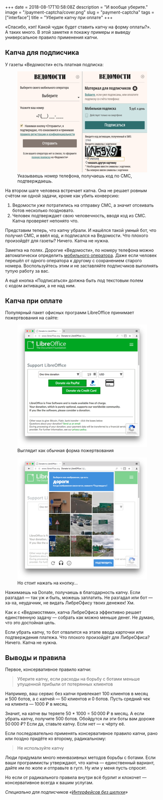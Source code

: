 +++
date = 2018-08-17T10:58:08Z
description = "И вообще уберите."
image = "/payment-captcha/cover.png"
slug = "payment-captcha"
tags = ["interface"]
title = "Уберите капчу при оплате"
+++

«Спасибо, кэп! Какой чудак будет ставить капчу на форму оплаты?». А таких много. В этой заметке я покажу примеры и выведу универсальное правило применения капчи.

## Капча для подписчика

У газеты «Ведомости» есть платная подписка:

<figure>
  <img alt="Подписка на Ведомости" src="vedomosti.png" class="img-bordered-thin">
  <figcaption>Указываешь номер телефона, получаешь код по СМС, подтверждаешь.</figcaption>
</figure>

На втором шаге человека встречает капча. Она не решает ровным счётом ни одной задачи, кроме как убить конверсию:

1. Ведомости *уже* потратились на отправку СМС, а значит отсеивать ботов несколько поздновато.
2. Человек подтверждает свою человечность, вводя код из СМС. Капча проверяет непонято что.

Представим теперь, что капчу убрали. И нашёлся такой умный бот, что получил СМС, и ввёл код, и подписался на Ведомости. Что плохого произойдёт для газеты? Ничего. Капча не нужна.

<div class="boxed">
    <p>Заметка на полях. Дорогие «Ведомости», по номеру телефона можно автоматически определить <a href="https://dadata.ru/api/clean/phone/">мобильного оператора</a>. Даже если человек перешёл от одного оператора к другому с сохранением старого номера. Воспользуйтесь этим и не заставляйте подписчиков выполнять тупую работу за вас.</p>
    <p>А ещё кнопка «Подписаться» должна быть <em>под</em> текстовым полем с кодом активации, а не над ним.</p>
</div>

## Капча при оплате

Популярный пакет офисных программ LibreOffice принимает пожертвования на сайте:

<div class="row">
<div class="col-xs-12 col-sm-6">
<figure>
  <img alt="Форма пожертвования LibreOffice" src="libre-1.png">
  <figcaption>Выглядит как обычная форма пожертвования</figcaption>
</figure>
</div>
<div class="col-xs-12 col-sm-6">
<figure>
  <img alt="С омерзительной капчей" src="libre-2.png">
  <figcaption>Но стоит нажать на кнопку...</figcaption>
</figure>
</div>
</div>

Нажимаешь на Donate, получаешь в благодарность капчу. Если разгадал — так уж и быть, можешь заплатить. Не разгадал или бот — ха-ха, неудачник, не видать ЛибреОфису твоих денежек! Хм.

Как и с «Ведомостями», капча ЛибреОфиса эффективно решает единственную задачу — собрать как можно меньше денег. Не думаю, что это достойная цель.

Если убрать капчу, то бот отвалится на этапе ввода карточки или подтверждения платежа. Что плохого произойдёт для ЛибреОфиса? Ничего. Капча не нужна.

## Выводы и правила

Первое, консервативное правило капчи:

<blockquote class="big">
Уберите капчу, если расходы на борьбу с ботами меньше упущенной прибыли от потерянных клиентов
</blockquote>

Например, ваш сервис без капчи привлекает 100 клиентов в месяц и 500 ботов, а с капчей — 50 клиентов и 0 ботов. Пусть средний чек на клиента — 1000 ₽ в месяц.

Значит, на капче вы теряете 50 * 1000 = 50 000 ₽ в месяц. А если убрать капчу, получите 500 ботов. Обойдутся ли эти боты вам дороже 50 000 ₽? Если да, ставьте капчу. Если нет — к чёрту её.

Если последовательно применять консервативное правило капчи, рано или поздно придёте ко второму, радикальному:

<blockquote class="big">
Не используйте капчу
</blockquote>

Люди придумали много неинвазивных методов борьбы с ботами. Если ваши программисты утверждают, что капча — единственный вариант, дайте им по жопе и отправьте в гугл. Ну или у меня пусть спросят.

Но если от радикального правила внутри всё бурлит и клокочет — консервативное всегда к вашим услугам.

<div class="row">
<div class="col-xs-12 col-sm-10 col-md-8"><p><em>Специально для подписчиков <span class="nowrap"><i class="far fa-star color-sin"></i> «<a href="https://t.me/dangry">Интерфейсов без шелухи</a>»</span></em></p></div>
</div>

